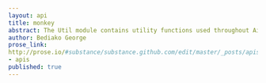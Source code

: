 ```yaml
---
layout: api
title: monkey
abstract: The Util module contains utility functions used throughout Airlift.
author: Bediako George
prose_link:
http://prose.io/#substance/substance.github.com/edit/master/_posts/apis/0100-01-03-utility.md
- apis
published: true
---
```


